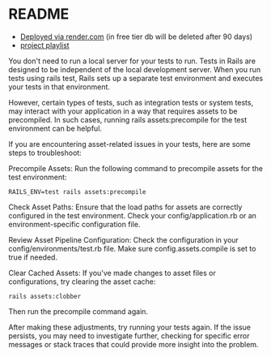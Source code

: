 # README
* [Deployed via render.com](https://dashboard.render.com/web/srv-ckrdjag5vl2c73edla60) (in free tier db will be deleted after 90 days)
* [project playlist](https://invidious.baczek.me/playlist?list=PLm8ctt9NhMNXOBboD4FvLdZU_Cner2uk0)


You don't need to run a local server for your tests to run. Tests in Rails are designed to be independent of the local development server. When you run tests using rails test, Rails sets up a separate test environment and executes your tests in that environment.

However, certain types of tests, such as integration tests or system tests, may interact with your application in a way that requires assets to be precompiled. In such cases, running rails assets:precompile for the test environment can be helpful.

If you are encountering asset-related issues in your tests, here are some steps to troubleshoot:

Precompile Assets:
Run the following command to precompile assets for the test environment:

```
RAILS_ENV=test rails assets:precompile
```
Check Asset Paths:
Ensure that the load paths for assets are correctly configured in the test environment. Check your config/application.rb or an environment-specific configuration file.

Review Asset Pipeline Configuration:
Check the configuration in your config/environments/test.rb file. Make sure config.assets.compile is set to true if needed.

Clear Cached Assets:
If you've made changes to asset files or configurations, try clearing the asset cache:

```
rails assets:clobber
```
Then run the precompile command again.

After making these adjustments, try running your tests again. If the issue persists, you may need to investigate further, checking for specific error messages or stack traces that could provide more insight into the problem.
